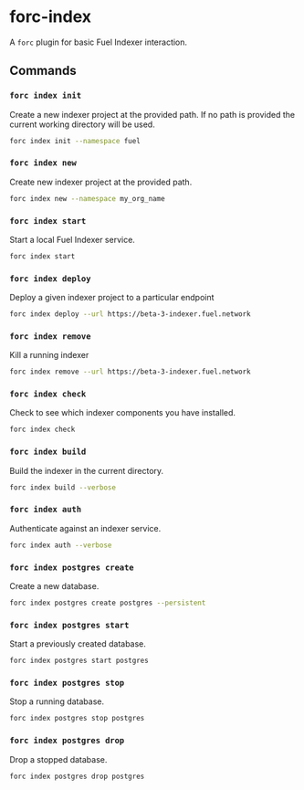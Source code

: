# forc-index

A `forc` plugin for basic Fuel Indexer interaction.

## Commands

### `forc index init`

Create a new indexer project at the provided path. If no path is provided the current working directory will be used.

```bash
forc index init --namespace fuel
```

### `forc index new`

Create new indexer project at the provided path.

```bash
forc index new --namespace my_org_name
```

### `forc index start`

Start a local Fuel Indexer service.

```bash
forc index start
```

### `forc index deploy`

Deploy a given indexer project to a particular endpoint

```bash
forc index deploy --url https://beta-3-indexer.fuel.network
```

### `forc index remove`

Kill a running indexer

```bash
forc index remove --url https://beta-3-indexer.fuel.network
```

### `forc index check`

Check to see which indexer components you have installed.

```bash
forc index check
```

### `forc index build`

Build the indexer in the current directory.

```bash
forc index build --verbose
```

### `forc index auth`

Authenticate against an indexer service.

```bash
forc index auth --verbose
```

### `forc index postgres create`

Create a new database.

```bash
forc index postgres create postgres --persistent
```

### `forc index postgres start`

Start a previously created database.

```bash
forc index postgres start postgres
```

### `forc index postgres stop`

Stop a running database.

```bash
forc index postgres stop postgres
```

### `forc index postgres drop`

Drop a stopped database.

```bash
forc index postgres drop postgres
```
